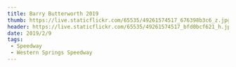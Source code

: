 ```yaml
---
title: Barry Butterworth 2019
thumb: https://live.staticflickr.com/65535/49261574517_676398b3c6_z.jpg
header: https://live.staticflickr.com/65535/49261574517_bfd0bcf621_h.jpg
date: 2019/2/9
tags:
 - Speedway
 - Western Springs Speedway
---
```


<div class="flickr-album" data-album-id="72157712325277133"></div>
